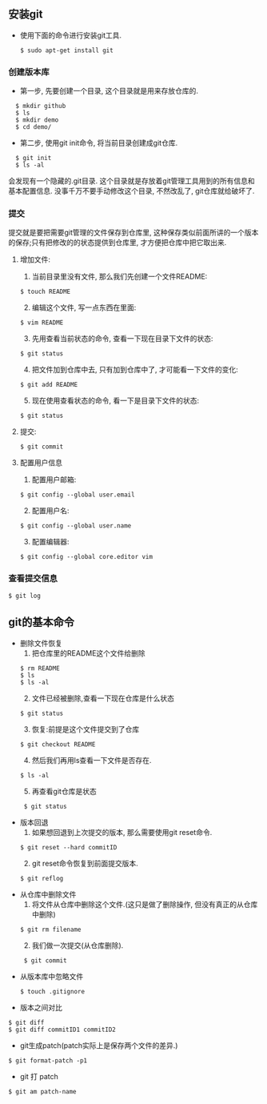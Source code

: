 ## 安装git
* 使用下面的命令进行安装git工具.
    ```shell
    $ sudo apt-get install git 
    ```    
### 创建版本库

* 第一步, 先要创建一个目录, 这个目录就是用来存放仓库的.
```shell
  $ mkdir github  
  $ ls  
  $ mkdir demo  
  $ cd demo/
```
* 第二步, 使用git init命令, 将当前目录创建成git仓库.
```shell
  $ git init
  $ ls -al
```
会发现有一个隐藏的.git目录. 这个目录就是存放着git管理工具用到的所有信息和基本配置信息. 没事千万不要手动修改这个目录, 不然改乱了, git仓库就给破坏了.
### 提交
提交就是要把需要git管理的文件保存到仓库里, 这种保存类似前面所讲的一个版本的保存;只有把修改的的状态提供到仓库里, 才方便把仓库中把它取出来.
 1. 增加文件:
     1. 当前目录里没有文件, 那么我们先创建一个文件README:     
     ```shell
     $ touch README
     ```
     2. 编辑这个文件, 写一点东西在里面:  
     ```shell
     $ vim README
     ```
     3. 先用查看当前状态的命令, 查看一下现在目录下文件的状态:    
     ```shell
     $ git status
     ```
     4. 把文件加到仓库中去, 只有加到仓库中了, 才可能看一下文件的变化:
     
     ```shell
    $ git add README
     ```
    5. 现在使用查看状态的命令, 看一下是目录下文件的状态:
     
     ```shell
     $ git status 
     ```
  2. 提交:
     ```shell
     $ git commit
     ```
  3. 配置用户信息
     1. 配置用户邮箱:
     ```shell
     $ git config --global user.email
     ```
     2. 配置用户名:
     ```shell
     $ git config --global user.name
     ```
     3. 配置编辑器:
     ```shell
     $ git config --global core.editor vim
     ```
### 查看提交信息
```shell
$ git log
```
## git的基本命令
  * 删除文件恢复
     1. 把仓库里的README这个文件给删除
     ```shell
     $ rm README
     $ ls
     $ ls -al  
     ```
     2. 文件已经被删除,查看一下现在仓库是什么状态   
     ```shell
     $ git status
     ```
     3. 恢复:前提是这个文件提交到了仓库    
     ```shell
     $ git checkout README 
     ```     
     4. 然后我们再用ls查看一下文件是否存在.
     ```shell
     $ ls -al 
     ```         
     5. 再查看git仓库是状态
     ```shell
      $ git status 
     ```    
  * 版本回退
     1. 如果想回退到上次提交的版本, 那么需要使用git reset命令.
     ```shell
     $ git reset --hard commitID
     ```    
     2. git reset命令恢复到前面提交版本.
     ```shell
     $ git reflog
     ```          
  * 从仓库中删除文件
     1. 将文件从仓库中删除这个文件.(这只是做了删除操作, 但没有真正的从仓库中删除)
     ```shell
     $ git rm filename
     ```         
     2.  我们做一次提交(从仓库删除).
     ```shell
      $ git commit
     ```      
  * 从版本库中忽略文件
     ```shell
     $ touch .gitignore
     ```     
  * 版本之间对比
  ```shell
  $ git diff
  $ git diff commitID1 commitID2
  ```
  * git生成patch(patch实际上是保存两个文件的差异.)
  ```shell
  $ git format-patch -p1
  ```
  * git 打 patch
  ```shell
  $ git am patch-name
  ```

